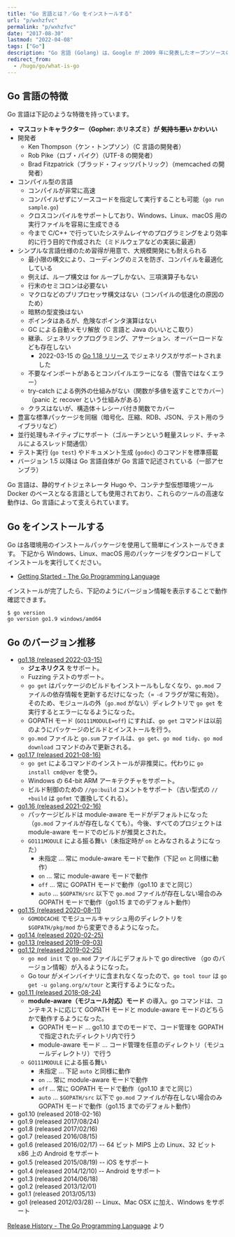 ```yaml
---
title: "Go 言語とは？／Go をインストールする"
url: "p/wxhzfvc"
permalink: "p/wxhzfvc"
date: "2017-08-30"
lastmod: "2022-04-08"
tags: ["Go"]
description: "Go 言語 (Golang) は、Google が 2009 年に発表したオープンソースのプログラミング言語です。ここでは Go 言語の特徴と、インストール方法を紹介します。"
redirect_from:
  - /hugo/go/what-is-go
---
```


Go 言語の特徴
----

Go 言語は下記のような特徴を持っています。

* __マスコットキャラクター（Gopher: ホリネズミ）が ~~気持ち悪い~~ かわいい__
* 開発者
  * Ken Thompson（ケン・トンプソン）（C 言語の開発者）
  * Rob Pike（ロブ・パイク）（UTF-8 の開発者）
  * Brad Fitzpatrick（ブラッド・フィッツパトリック）（memcached の開発者）
* コンパイル型の言語
  * コンパイルが非常に高速
  * コンパイルせずにソースコードを指定して実行することも可能（`go run sample.go`)
  * クロスコンパイルをサポートしており、Windows、Linux、macOS 用の実行ファイルを容易に生成できる
  * 今まで C/C++ で行っていたシステムレイヤのプログラミングをより効率的に行う目的で作成された（ミドルウェアなどの実装に最適）
* シンプルな言語仕様のため習得が用意で、大規模開発にも耐えられる
  * 最小限の構文により、コーディングのミスを防ぎ、コンパイルを最適化している
  * 例えば、ループ構文は for ループしかない、三項演算子もない
  * 行末のセミコロンは必要ない
  * マクロなどのプリプロセッサ構文はない（コンパイルの低速化の原因のため）
  * 暗黙の型変換はない
  * ポインタはあるが、危険なポインタ演算はない
  * GC による自動メモリ解放（C 言語と Java のいいとこ取り）
  * 継承、ジェネリックプログラミング、アサーション、オーバーロードなども存在しない
    * 2022-03-15 の [Go 1.18 リリース](https://go.dev/doc/go1.18) でジェネリクスがサポートされました
  * 不要なインポートがあるとコンパイルエラーになる（警告ではなくエラー）
  * try-catch による例外の仕組みがない（関数が多値を返すことでカバー）（panic と recover という仕組みがある）
  * クラスはないが、構造体＋レシーバ付き関数でカバー
* 豊富な標準パッケージを同梱（暗号化、圧縮、RDB、JSON、テスト用のライブラリなど）
* 並行処理もネイティブにサポート（ゴルーチンという軽量スレッド、チャネルによるスレッド間通信）
* テスト実行 (`go test`) やドキュメント生成 (`godoc`) のコマンドを標準搭載
* バージョン 1.5 以降は Go 言語自体が Go 言語で記述されている（一部アセンブラ）

Go 言語は、静的サイトジェネレータ Hugo や、コンテナ型仮想環境ツール Docker のベースとなる言語としても使用されており、これらのツールの高速な動作は、Go 言語によって支えられています。


Go をインストールする
----

Go は各環境用のインストールパッケージを使用して簡単にインストールできます。
下記から Windows、Linux、macOS 用のパッケージをダウンロードしてインストールを実行してください。

- [Getting Started - The Go Programming Language](https://golang.org/doc/install)

インストールが完了したら、下記のようにバージョン情報を表示することで動作確認できます。

```console
$ go version
go version go1.9 windows/amd64
```


Go のバージョン推移
----

- [go1.18 (released 2022-03-15)](https://go.dev/doc/go1.18)
  - __ジェネリクス__ をサポート。
  - Fuzzing テストのサポート。
  - `go get` はパッケージのビルドもインストールもしなくなり、`go.mod` ファイルの依存情報を更新するだけになった（= `-d` フラグが常に有効）。そのため、モジュールの外（`go.mod` がない）ディレクトリで `go get` を実行するとエラーになるようになった。
  - GOPATH モード (`GO111MODULE=off`) にすれば、`go get` コマンドは以前のようにパッケージのビルドとインストールを行う。
  - `go.mod` ファイルと `go.sum` ファイルは、`go get`、`go mod tidy`、`go mod download` コマンドのみで更新される。
- [go1.17 (released 2021-08-16)](https://go.dev/doc/go1.17)
  - `go get` によるコマンドのインストールが非推奨に。代わりに `go install cmd@ver` を使う。
  - Windows の 64-bit ARM アーキテクチャをサポート。
  - ビルド制御のための `//go:build` コメントをサポート（古い型式の `// +build` は `gofmt` で置換してくれる）。
- [go1.16 (released 2021-02-16)](https://go.dev/doc/go1.16)
  - パッケージビルドは module-aware モードがデフォルトになった（`go.mod` ファイルが存在しなくても）。今後、すべてのプロジェクトは module-aware モードでのビルドが推奨とされた。
  - `GO111MODULE` による振る舞い（未指定時が `on` とみなされるようになった）
    - 未指定 ... 常に module-aware モードで動作（下記 `on` と同様に動作）
    - `on` ... 常に module-aware モードで動作
    - `off` ... 常に GOPATH モードで動作（go1.10 までと同じ）
    - `auto` ... `$GOPATH/src` 以下で `go.mod` ファイルが存在しない場合のみ GOPATH モードで動作（go1.15 までのデフォルト動作）
- [go1.15 (released 2020-08-11)](https://go.dev/doc/go1.15)
  - `GOMODCACHE` でモジュールキャッシュ用のディレクトリを `$GOPATH/pkg/mod` から変更できるようになった。
- [go1.14 (released 2020-02-25)](https://go.dev/doc/go1.14)
- [go1.13 (released 2019-09-03)](https://go.dev/doc/go1.13)
- [go1.12 (released 2019-02-25)](https://go.dev/doc/go1.12)
  - `go mod init` で `go.mod` ファイルにデフォルトで go directive （go のバージョン情報）が入るようになった。
  - Go tour がメインバイナリに含まれなくなったので、`go tool tour` は `go get -u golang.org/x/tour` と実行するようになった。
- [go1.11 (released 2018-08-24)](https://go.dev/doc/go1.11)
  - __module-aware（モジュール対応）モード__ の導入。go コマンドは、コンテキストに応じて GOPATH モードと module-aware モードのどちらかで動作するようになった。
    - GOPATH モード ... go1.10 までのモードで、コード管理を GOPATH で指定されたディレクトリ内で行う
    - module-aware モード ... コード管理を任意のディレクトリ（モジュールディレクトリ）で行う
  - `GO111MODULE` による振る舞い
    - 未指定 ... 下記 `auto` と同様に動作
    - `on` ... 常に module-aware モードで動作
    - `off` ... 常に GOPATH モードで動作（go1.10 までと同じ）
    - `auto` ... `$GOPATH/src` 以下で `go.mod` ファイルが存在しない場合のみ GOPATH モードで動作（go1.15 までのデフォルト動作）
- go1.10 (released 2018-02-16)
- go1.9 (released 2017/08/24)
- go1.8 (released 2017/02/16)
- go1.7 (released 2016/08/15)
- go1.6 (released 2016/02/17) -- 64 ビット MIPS 上の Linux、32 ビット x86 上の Android をサポート
- go1.5 (released 2015/08/19) -- iOS をサポート
- go1.4 (released 2014/12/10) -- Android をサポート
- go1.3 (released 2014/06/18)
- go1.2 (released 2013/12/01)
- go1.1 (released 2013/05/13)
- go1 (released 2012/03/28) -- Linux、Mac OSX に加え、Windows をサポート

[Release History - The Go Programming Language](https://golang.org/doc/devel/release.html) より

